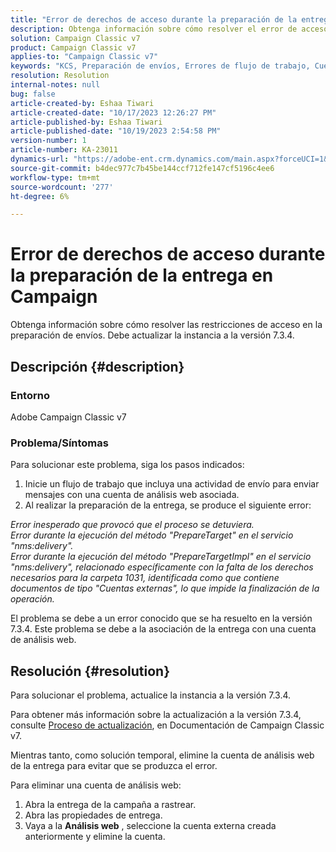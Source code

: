 ```yaml
---
title: "Error de derechos de acceso durante la preparación de la entrega en Campaign"
description: Obtenga información sobre cómo resolver el error de acceso durante la preparación de la entrega debido a la falta de derechos suficientes para la carpeta 1031.
solution: Campaign Classic v7
product: Campaign Classic v7
applies-to: "Campaign Classic v7"
keywords: "KCS, Preparación de envíos, Errores de flujo de trabajo, Cuenta de análisis web"
resolution: Resolution
internal-notes: null
bug: false
article-created-by: Eshaa Tiwari
article-created-date: "10/17/2023 12:26:27 PM"
article-published-by: Eshaa Tiwari
article-published-date: "10/19/2023 2:54:58 PM"
version-number: 1
article-number: KA-23011
dynamics-url: "https://adobe-ent.crm.dynamics.com/main.aspx?forceUCI=1&pagetype=entityrecord&etn=knowledgearticle&id=49e2f862-e86c-ee11-8df0-6045bd006a22"
source-git-commit: b4dec977c7b45be144ccf712fe147cf5196c4ee6
workflow-type: tm+mt
source-wordcount: '277'
ht-degree: 6%

---
```


# Error de derechos de acceso durante la preparación de la entrega en Campaign


Obtenga información sobre cómo resolver las restricciones de acceso en la preparación de envíos. Debe actualizar la instancia a la versión 7.3.4.

## Descripción {#description}


### Entorno

Adobe Campaign Classic v7

### Problema/Síntomas

Para solucionar este problema, siga los pasos indicados:

1. Inicie un flujo de trabajo que incluya una actividad de envío para enviar mensajes con una cuenta de análisis web asociada.
2. Al realizar la preparación de la entrega, se produce el siguiente error:


*Error inesperado que provocó que el proceso se detuviera.
<br>Error durante la ejecución del método &quot;PrepareTarget&quot; en el servicio &quot;nms:delivery&quot;. 
<br>Error durante la ejecución del método &quot;PrepareTargetImpl&quot; en el servicio &quot;nms:delivery&quot;, relacionado específicamente con la falta de los derechos necesarios para la carpeta 1031, identificada como que contiene documentos de tipo &quot;Cuentas externas&quot;, lo que impide la finalización de la operación.*

El problema se debe a un error conocido que se ha resuelto en la versión 7.3.4. Este problema se debe a la asociación de la entrega con una cuenta de análisis web.




## Resolución {#resolution}


Para solucionar el problema, actualice la instancia a la versión 7.3.4.

Para obtener más información sobre la actualización a la versión 7.3.4, consulte [Proceso de actualización](https://experienceleague.adobe.com/docs/campaign-classic/using/getting-started/starting-with-adobe-campaign/faq/faq-build-upgrade.html?lang=en), en Documentación de Campaign Classic v7.

Mientras tanto, como solución temporal, elimine la cuenta de análisis web de la entrega para evitar que se produzca el error.

Para eliminar una cuenta de análisis web:

1. Abra la entrega de la campaña a rastrear.
2. Abra las propiedades de entrega.
3. Vaya a la <b>Análisis web</b> , seleccione la cuenta externa creada anteriormente y elimine la cuenta.

